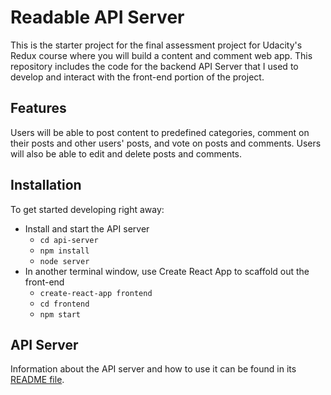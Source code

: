 # Readable API Server

This is the starter project for the final assessment project for Udacity's Redux course where you will build a content and comment web app. 
This repository includes the code for the backend API Server that I used to develop and interact with the front-end portion of the project.

## Features
Users will be able to post content to predefined categories, comment on their posts and other users' posts, and vote on posts and comments. Users will also be able to edit and delete posts and comments.

## Installation

To get started developing right away:

* Install and start the API server
    - `cd api-server`
    - `npm install`
    - `node server`
* In another terminal window, use Create React App to scaffold out the front-end
    - `create-react-app frontend`
    - `cd frontend`
    - `npm start`

## API Server
Information about the API server and how to use it can be found in its [README file](api-server/README.md).
